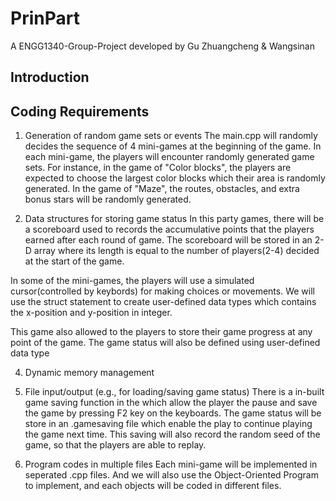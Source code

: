 # PrinPart
A ENGG1340-Group-Project developed by Gu Zhuangcheng & Wangsinan

## Introduction


## Coding Requirements
1. Generation of random game sets or events
The main.cpp will randomly decides the sequence of 4 mini-games at the beginning of the game.
In each mini-game, the players will encounter randomly generated game sets. For instance, in the game of "Color blocks", the players are expected to choose the largest color blocks which their area is randomly generated. In the game of "Maze", the routes, obstacles, and extra bonus stars will be randomly generated.

2. Data structures for storing game status
In this party games, there will be a scoreboard used to records the accumulative points that the players earned after each round of game. The scoreboard will be stored in an 2-D array where its length is equal to the number of players(2-4) decided at the start of the game.

In some of the mini-games, the players will use a simulated cursor(controlled by keybords) for making choices or movements. We will use the struct statement to create user-defined data types which contains the x-position and y-position in integer.

This game also allowed to the players to store their game progress at any point of the game. The game status will also be defined using user-defined data type 

4. Dynamic memory management


5. File input/output (e.g., for loading/saving game status)
There is a  in-built game saving  function in the which allow the player the pause and save the game by pressing F2 key on the keyboards. The game status will be store in an .gamesaving file which enable the play to continue playing the game next time. This saving will also record the random seed of the game, so that the players are able to replay.

6. Program codes in multiple files
Each mini-game will be implemented in seperated .cpp files. And we will also use the Object-Oriented Program to implement, and each objects will be coded in different files.
